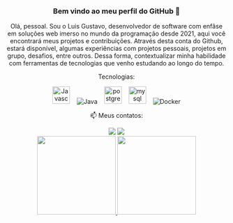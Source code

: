 <h3 align="center"> Bem vindo ao meu perfil do GitHub 👋</h3>

<div align="center"><p>
 Olá, pessoal. Sou o Luis Gustavo, desenvolvedor de software com enfâse em soluções web imerso no mundo da programação desde 2021, aqui você encontrará meus projetos e contribuições.
Através desta conta do Github, estará disponível, algumas experiências com projetos pessoais, projetos em grupo, desafios, entre outros. Dessa forma, contextualizar minha habilidade com ferramentas de tecnologias que venho estudando ao longo do tempo.</p></div>
<p align="center" id="post-one">Tecnologias:</p>

<p align="center" id="list-tech">
<img src="https://img.icons8.com/color/48/javascript--v1.png" width="40" alt="Javascript"/>   
<img src="https://img.icons8.com/color/48/java-coffee-cup-logo--v1.png" alt="Java"/>   
<img src="https://img.icons8.com/color/48/postgreesql.png" width="40" alt="postgres"/>   
<img src="https://img.icons8.com/color/48/mysql-logo.png" width="40" alt="mysql"/>   
<img src="https://img.icons8.com/color/48/docker.png" alt="Docker"/>
</p>


<p align="center" id="post-three"> 📫 Meus contatos:</p>

<div align="center" id="contact">
<a href = "mailto:gustavodasilvajustino@hotmail.com"><img src="https://img.shields.io/badge/Gmail-D14836?style=for-the-badge&logo=gmail&logoColor=white" target="_blank"></a>
<a href="https://www.linkedin.com/in/luis-gustavorj" target="_blank"><img src="https://img.shields.io/badge/-LinkedIn-%230077B5?style=for-the-badge&logo=linkedin&logoColor=white" target="_blank"></a>  
</div>

<div align="center" id="about-github">
<a href="https://github.com/gustavojustino">
<img height="180em" src="https://github-readme-stats.vercel.app/api/top-langs/?username=gustavojustino&layout=compact&langs_count=7&theme=dracula"/>
<img height="180em" src="https://github-readme-stats.vercel.app/api?username=gustavojustino&show_icons=true&theme=dracula&include_all_commits=true&count_private=true"/>
</div>
